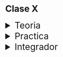 # Clase X

<details>
<summary style="font-size:28px">Teoria</summary>

---

Lee la siguiente documentacion

- [Introduccion a Context](https://react.dev/learn/passing-data-deeply-with-context)

Comienza a leer el archivo `App.jsx`, intenta entender el flujo de renderizado, el funcionamiento, y como se relacionan los componentes entre si.

- Aprende como crear un contexto a traves de `createContext`.

- Aprende a usar el `Provider` para definir los valores y funciones que se van a compartir a traves del contexto.

- Observa como definimos implementamos el `Provider` en `App.jsx` y definimos quien tiene acceso a los valores y funciones del contexto.

- Observa como consumimos el contexto en `WithContext.jsx` para poder acceder a los valores y funciones que se comparten a traves del contexto.

---

Si quieres, puedes ver el ejercicio con el que trabajaremos durante la clase [aqui](/src/clases/17-context/teoria/App.jsx)
</details>
<details>
<summary style="font-size:28px">Practica</summary>

---

Crea una app con lo siguiente
  
1. Un context que permita gestionar una lista de tareas y exponga
  
    - la lista de tareas
  
    - un metodo para agregar una tarea
  
    - un metodo para eliminar una tarea

2. Un componente que es un formulario para crear tareas con
  
    - un input text
    - un boton para agregar

3. Un componente que es una lista de tareas
  
    - cada tarea tiene un boton para eliminar

---

Puedes ver la resolucion [aqui](/src/clases/17-context/practica/App.jsx)
</details>
<details>
<summary style="font-size:28px">Integrador</summary>
WIP: come later
</details>